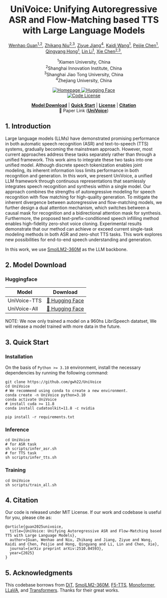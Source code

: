 <h1 align="center"><strong>UniVoice: Unifying Autoregressive ASR and Flow-Matching based TTS with Large Language Models</strong></h1>

<p align="center" style="font-size: 1 em; margin-top: 1em">
<a href="">Wenhao Guan<sup>1,2</sup></a>,
<a href="">Zhikang Niu<sup>2,3</sup></a>,
<a href="">Ziyue Jiang<sup>4<sup></a>,
<a href="">Kaidi Wang<sup>1<sup></a>,
<a href="">Peijie Chen<sup>1<sup></a>,
<a href="">Qingyang Hong<sup>1<sup></a>,
<a href="">Lin Li<sup>1<sup></a>,
<a href="">Xie Chen<sup>2,3<sup></a>,
</p>

<p align="center">
  <sup>1</sup>Xiamen University, China <br>
  <sup>2</sup>Shanghai Innovation Institute, China <br>
  <sup>3</sup>Shanghai Jiao Tong University, China <br>
  <sup>4</sup>Zhejiang University, China <br>
</p>


<div align="center">

  <a href="https://huggingface.co/guanwenhao/UniVoice" target="_blank">
    <img alt="Homepage" src="https://img.shields.io/badge/📃  Project%20Page-UniVoice-ffc107?color=ffc107&logoColor=white" />
  </a>
  </a>
  <a href="https://huggingface.co/guanwenhao/UniVoice" target="_blank">
    <img alt="Hugging Face" src="https://img.shields.io/badge/%F0%9F%A4%97%20Hugging%20Face-UniVoice-ffc107?color=ffc107&logoColor=white" />
  </a>

</div>
<div align="center">
  <a href="LICENSE">
    <img alt="Code License" src="https://img.shields.io/badge/Code_License-MIT-f5de53?&color=f5de53">
  </a>
</div>


<p align="center">
  <a href="#2-model-download"><b>Model Download</b></a> |
  <a href="#3-quick-start"><b>Quick Start</b></a> |
  <a href="#4-license"><b>License</b></a> |
  <a href="#5-citation"><b> Citation</b></a> <br>
  📄 Paper Link (<a href="https://arxiv.org/pdf/2510.04593"><b>UniVoice</b></a>)
</p>



## 1. Introduction

Large language models (LLMs) have demonstrated promising performance in both automatic speech recognition (ASR) and text-to-speech (TTS) systems, gradually becoming the mainstream approach. However, most current approaches address these tasks separately rather than through a unified
framework. This work aims to integrate these two tasks into one unified model. Although discrete speech tokenization enables joint modeling, its inherent information loss limits performance in both recognition and generation. In this work, we present UniVoice, a unified LLM framework through continuous representations that seamlessly integrates speech recognition and synthesis within a single model. Our approach combines the strengths of autoregressive modeling for speech recognition with flow matching for high-quality generation. To mitigate the inherent divergence between autoregressive and flow-matching models, we further design a dual attention mechanism, which switches between a causal mask for recognition and a bidirectional attention mask for synthesis. Furthermore, the proposed text-prefix-conditioned speech infilling method enables high-fidelity zero-shot voice cloning. Experimental results demonstrate that our method can achieve or exceed current single-task modeling methods in both ASR and zero-shot TTS tasks. This work explores new possibilities for end-to-end speech understanding and generation.

In this work, we use [SmolLM2-360M](https://huggingface.co/HuggingFaceTB/SmolLM2-360M) as the LLM backbone.



## 2. Model Download

### Huggingface

| Model                  | Download                                                                    |
|----------------------|-----------------------------------------------------------------------------|
| UniVoice-TTS | [🤗 Hugging Face](https://huggingface.co/guanwenhao/UniVoice/tree/main/univoice_tts) |
| UniVoice-All | [🤗 Hugging Face](https://huggingface.co/guanwenhao/UniVoice/tree/main/univoice_all) |

NOTE: We now only trained a model on a 960hs LibriSpeech datatset, We will release a model trained with more data in the future.

## 3. Quick Start
### Installation

On the basis of `Python >= 3.10` environment, install the necessary dependencies by running the following command:

```shell
git clone https://github.com/gwh22/UniVoice
cd UniVoice
# We recommend using conda to create a new environment.
conda create -n UniVoice python=3.10
conda activate UniVoice
# install cuda >= 11.8
conda install cudatoolkit=11.8 -c nvidia

pip install -r requirements.txt
```

### Inference
```shell
cd UniVoice
# for ASR task
sh scripts/infer_asr.sh
# for TTS task
sh scripts/infer_tts.sh
```
### Training
```shell
cd UniVoice
sh scripts/train_all.sh
```


## 4. Citation

Our code is released under MIT License. If our work and codebase is useful for you, please cite as:
```
@article{guan2025univoice,
  title={UniVoice: Unifying Autoregressive ASR and Flow-Matching based TTS with Large Language Models},
  author={Guan, Wenhao and Niu, Zhikang and Jiang, Ziyue and Wang, Kaidi and Chen, Peijie and Hong, Qingyang and Li, Lin and Chen, Xie},
  journal={arXiv preprint arXiv:2510.04593},
  year={2025}
}
```

## 5. Acknowledgments

This codebase borrows from [DiT](https://github.com/facebookresearch/DiT), [SmolLM2-360M](https://huggingface.co/HuggingFaceTB/SmolLM2-360M), [F5-TTS](https://github.com/SWivid/F5-TTS), [Monoformer](https://github.com/MonoFormer/MonoFormer), [LLaVA](https://github.com/haotian-liu/LLaVA), and [Transformers](https://github.com/huggingface/transformers). Thanks for their great works.



